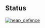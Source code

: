 ## Status

[![heap_defence](https://catalog.flipperzero.one/application/heap_defence/widget)](https://catalog.flipperzero.one/application/heap_defence/page)